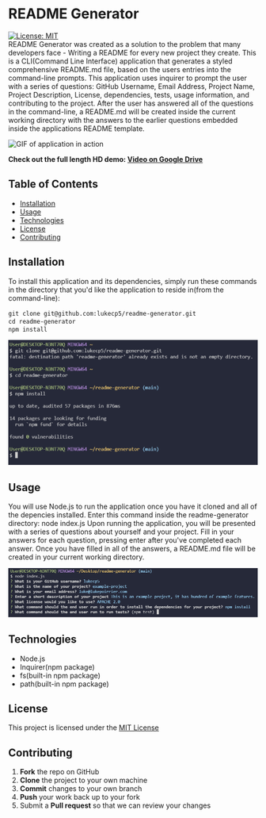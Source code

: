 # **README Generator**
[![License: MIT](https://img.shields.io/badge/License-MIT-yellow.svg)](https://opensource.org/licenses/MIT)     
README Generator was created as a solution to the problem that many developers face - Writing a README for every new project they create. This is a CLI(Command Line Interface) application that generates a styled comprehensive README.md file, based on the users entries into the command-line prompts. This application uses inquirer to prompt the user with a series of questions: GitHub Username, Email Address, Project Name, Project Description, License, dependencies, tests, usage information, and contributing to the project. After the user has answered all of the questions in the command-line, a README.md will be created inside the current working directory with the answers to the earlier questions embedded inside the applications README template.

![GIF of application in action](https://github.com/lukecp5/readme-generator/blob/main/assets/short-gif.gif?raw=true)    

**Check out the full length HD demo: [Video on Google Drive](https://drive.google.com/file/d/1pD0oA3IqcJjABWIhmss4MdgOcQwhe0Tl/view)**
## Table of Contents
* [Installation](#installation)
* [Usage](#installation)
* [Technologies](#technologies)
* [License](#installation)
* [Contributing](#installation)

  
## Installation
To install this application and its dependencies, simply run these commands in the directory that you'd like the application to reside in(from the command-line):
```
git clone git@github.com:lukecp5/readme-generator.git
cd readme-generator
npm install     
```
![readme-generator Installation](https://github.com/lukecp5/readme-generator/blob/main/assets/install-example.png?raw=true)

## Usage
You will use Node.js to run the application once you have it cloned and all of the depencies installed. Enter this command inside the readme-generator directory:
  node index.js
Upon running the application, you will be presented with a series of questions about yourself and your project. Fill in your answers for each question, pressing enter after you've completed each answer. Once you have filled in all of the answers, a README.md file will be created in your current working directory.

![Usage Example screenshot](https://github.com/lukecp5/readme-generator/blob/main/assets/usage-2.png?raw=true)

## Technologies
  - Node.js
  - Inquirer(npm package)
  - fs(built-in npm package)
  - path(built-in npm package)

## License 
This project is licensed under the [MIT License](https://opensource.org/licenses/MIT)

## Contributing
 1. **Fork** the repo on GitHub
 2. **Clone** the project to your own machine
 3. **Commit** changes to your own branch
 4. **Push** your work back up to your fork
 5. Submit a **Pull request** so that we can review your changes
